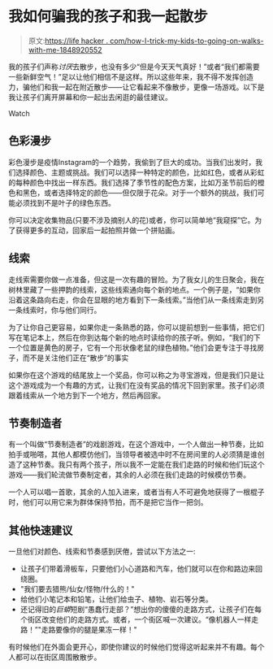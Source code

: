 # 我如何骗我的孩子和我一起散步

> 原文:[https://life hacker . com/how-I-trick-my-kids-to-going-on-walks-with-me-1848920552](https://lifehacker.com/how-i-trick-my-kids-into-going-on-walks-with-me-1848920552)

我的孩子们声称*讨厌*去散步，也没有多少“但是今天天气真好！”或者“我们都需要一些新鲜空气！”足以让他们相信不是这样。所以这些年来，我不得不发挥创造力，骗他们和我一起在附近散步——让它看起来不像散步，更像一场游戏。以下是我让孩子们离开屏幕和你一起出去闲逛的最佳建议。

Watch

## 色彩漫步

彩色漫步是疫情Instagram的一个趋势，我偷到了巨大的成功。当我们出发时，我们选择颜色、主题或挑战。我们可以选择一种特定的颜色，比如红色，或者从彩虹的每种颜色中找出一样东西。我们选择了季节性的配色方案，比如万圣节前后的橙色和黑色，或者选择特定的颜色——但仅限于花朵。对于一个额外的挑战，我们可能必须找到不是叶子的绿色东西。

你可以决定收集物品(只要不涉及摘别人的花)或者，你可以简单地“我窥探”它。为了获得更多的互动，回家后一起拍照并做一个拼贴画。

## 线索

走线索需要你做一点准备，但这是一次有趣的冒险。为了我女儿的生日聚会，我在树林里藏了一些押韵的线索，这些线索通向每个新的地点。一个例子是，“如果你沿着这条路向右走，你会在显眼的地方看到下一条线索。”当他们从一条线索走到另一条线索时，你与他们同行。

为了让你自己更容易，如果你走一条熟悉的路，你可以提前想到一些事情，把它们写在笔记本上，然后在你到达每个新的地点时读给你的孩子听。例如，“我们的下一个位置是黄色的房子，它有一个形状像老鼠的绿色植物。”他们会更专注于寻找房子，而不是关注他们正在“散步”的事实

如果你在这个游戏的结尾放上一个奖品，你可以称之为寻宝游戏，但是我们只是让这个游戏成为一个有趣的方式，让我们在没有奖品的情况下回到家里。孩子们必须跟着线索从一个地方到下一个地方，然后再回家。

## 节奏制造者

有一个叫做“节奏制造者”的戏剧游戏，在这个游戏中，一个人做出一种节奏，比如拍手或啪嗒，其他人都模仿他们，当领导者被选中时不在房间里的人必须猜是谁创造了这种节奏。我只有两个孩子，所以我不一定能在我们走路的时候和他们玩这个游戏——我们轮流做节奏制定者，其余的人必须在我们走路的时候模仿节奏。

一个人可以唱一首歌，其余的人加入进来，或者当有人不可避免地获得了一根棍子时，他们可以用它来为群体保持节拍，而不是把它当作一把剑。

## 其他快速建议

一旦他们对颜色、线索和节奏感到厌倦，尝试以下方法之一:

*   让孩子们带着滑板车，只要他们小心道路和汽车，他们就可以在你和路边来回绕圈。
*   "我们要去猎熊/仙女/怪物/什么的！"
*   给他们小笔记本和铅笔，让他们给虫子、植物、岩石等分类。
*   还记得旧的*巨蟒*短剧“愚蠢行走部？”想出你的傻傻的走路方式，让孩子们在每个街区改变他们的走路方式。或者，一个街区喊一次建议。“像机器人一样走路！”"走路要像你的腿是果冻一样！"

有时候他们在外面会更开心，即使你建议的时候他们觉得这听起来并不有趣。每个人都可以在街区周围散散步。